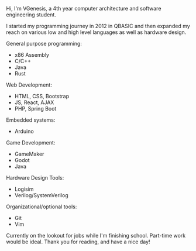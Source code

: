 Hi, I'm VGenesis, a 4th year computer architecture and software engineering student. 

I started my programming journey in 2012 in QBASIC and then expanded my reach on various low and high level languages as well as hardware design.

General purpose programming:
* x86 Assembly
* C/C++
* Java
* Rust

Web Development:
* HTML, CSS, Bootstrap
* JS, React, AJAX
* PHP, Spring Boot

Embedded systems:
* Arduino

Game Development:
* GameMaker
* Godot
* Java

Hardware Design Tools:
* Logisim
* Verilog/SystemVerilog

Organizational/optional tools:
* Git
* Vim

Currently on the lookout for jobs while I'm finishing school. Part-time work would be ideal.
Thank you for reading, and have a nice day!

<!---
VGenesis/VGenesis is a ✨ special ✨ repository because its `README.md` (this file) appears on your GitHub profile.
You can click the Preview link to take a look at your changes.
--->
